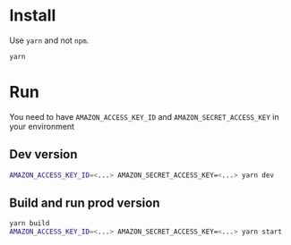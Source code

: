 # Install

Use `yarn` and not `npm`.

```
yarn
```

# Run

You need to have `AMAZON_ACCESS_KEY_ID` and `AMAZON_SECRET_ACCESS_KEY` in your environment

## Dev version

```sh
AMAZON_ACCESS_KEY_ID=<...> AMAZON_SECRET_ACCESS_KEY=<...> yarn dev
```

## Build and run prod version

```sh
yarn build
AMAZON_ACCESS_KEY_ID=<...> AMAZON_SECRET_ACCESS_KEY=<...> yarn start
```
